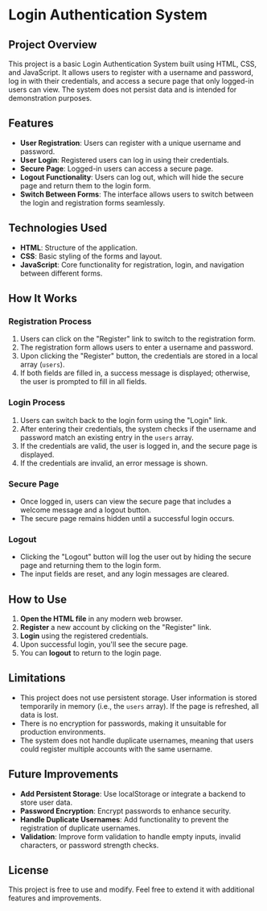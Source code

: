 # Login Authentication System

## Project Overview

This project is a basic Login Authentication System built using HTML, CSS, and JavaScript. It allows users to register with a username and password, log in with their credentials, and access a secure page that only logged-in users can view. The system does not persist data and is intended for demonstration purposes.

## Features

- **User Registration**: Users can register with a unique username and password.
- **User Login**: Registered users can log in using their credentials.
- **Secure Page**: Logged-in users can access a secure page.
- **Logout Functionality**: Users can log out, which will hide the secure page and return them to the login form.
- **Switch Between Forms**: The interface allows users to switch between the login and registration forms seamlessly.

## Technologies Used

- **HTML**: Structure of the application.
- **CSS**: Basic styling of the forms and layout.
- **JavaScript**: Core functionality for registration, login, and navigation between different forms.

## How It Works

### Registration Process
1. Users can click on the "Register" link to switch to the registration form.
2. The registration form allows users to enter a username and password.
3. Upon clicking the "Register" button, the credentials are stored in a local array (`users`).
4. If both fields are filled in, a success message is displayed; otherwise, the user is prompted to fill in all fields.

### Login Process
1. Users can switch back to the login form using the "Login" link.
2. After entering their credentials, the system checks if the username and password match an existing entry in the `users` array.
3. If the credentials are valid, the user is logged in, and the secure page is displayed.
4. If the credentials are invalid, an error message is shown.

### Secure Page
- Once logged in, users can view the secure page that includes a welcome message and a logout button.
- The secure page remains hidden until a successful login occurs.

### Logout
- Clicking the "Logout" button will log the user out by hiding the secure page and returning them to the login form.
- The input fields are reset, and any login messages are cleared.

## How to Use

1. **Open the HTML file** in any modern web browser.
2. **Register** a new account by clicking on the "Register" link.
3. **Login** using the registered credentials.
4. Upon successful login, you'll see the secure page.
5. You can **logout** to return to the login page.

## Limitations

- This project does not use persistent storage. User information is stored temporarily in memory (i.e., the `users` array). If the page is refreshed, all data is lost.
- There is no encryption for passwords, making it unsuitable for production environments.
- The system does not handle duplicate usernames, meaning that users could register multiple accounts with the same username.

## Future Improvements

- **Add Persistent Storage**: Use localStorage or integrate a backend to store user data.
- **Password Encryption**: Encrypt passwords to enhance security.
- **Handle Duplicate Usernames**: Add functionality to prevent the registration of duplicate usernames.
- **Validation**: Improve form validation to handle empty inputs, invalid characters, or password strength checks.

## License
This project is free to use and modify. Feel free to extend it with additional features and improvements.
